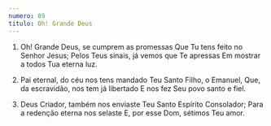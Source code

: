 ```yaml
---
numero: 89
titulo: Oh! Grande Deus
---
```

1. Oh! Grande Deus, se cumprem as promessas
Que Tu tens feito no Senhor Jesus;
Pelos Teus sinais, já vemos que Te apressas
Em mostrar a todos Tua eterna luz.

2. Pai eternal, do céu nos tens mandado
Teu Santo Filho, o Emanuel,
Que, da escravidão, nos tem já libertado
E nos fez Seu povo santo e fiel.

3. Deus Criador, também nos enviaste
Teu Santo Espírito Consolador;
Para a redenção eterna nos selaste
E, por esse Dom, sétimos Teu amor.
